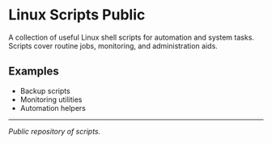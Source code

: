 # Linux Scripts Public

A collection of useful Linux shell scripts for automation and system tasks.  
Scripts cover routine jobs, monitoring, and administration aids.

## Examples

- Backup scripts  
- Monitoring utilities  
- Automation helpers

---

*Public repository of scripts.*
